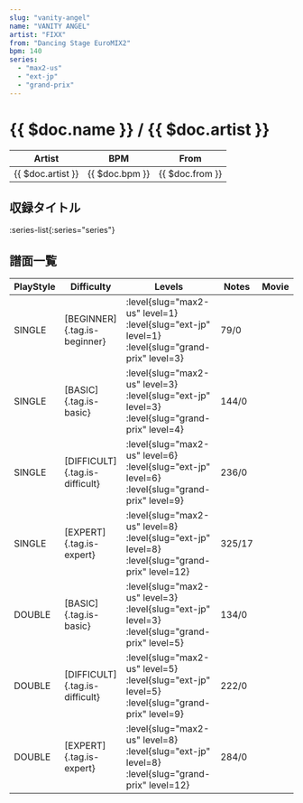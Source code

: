 ```yaml
---
slug: "vanity-angel"
name: "VANITY ANGEL"
artist: "FIXX"
from: "Dancing Stage EuroMIX2"
bpm: 140
series:
  - "max2-us"
  - "ext-jp"
  - "grand-prix"
---
```


# {{ $doc.name }} / {{ $doc.artist }}

|Artist|BPM|From|
|------|---|----|
|{{ $doc.artist }}|{{ $doc.bpm }}|{{ $doc.from }}|

## 収録タイトル

:series-list{:series="series"}

## 譜面一覧

|PlayStyle|Difficulty|Levels|Notes|Movie|
|---------|----------|------|-----|-----|
|SINGLE|[BEGINNER]{.tag.is-beginner}|<div class="field is-grouped is-grouped-multiline"> :level{slug="max2-us" level=1} :level{slug="ext-jp" level=1} :level{slug="grand-prix" level=3}</div>|79/0||
|SINGLE|[BASIC]{.tag.is-basic}|<div class="field is-grouped is-grouped-multiline"> :level{slug="max2-us" level=3} :level{slug="ext-jp" level=3} :level{slug="grand-prix" level=4}</div>|144/0||
|SINGLE|[DIFFICULT]{.tag.is-difficult}|<div class="field is-grouped is-grouped-multiline"> :level{slug="max2-us" level=6} :level{slug="ext-jp" level=6} :level{slug="grand-prix" level=9}</div>|236/0||
|SINGLE|[EXPERT]{.tag.is-expert}|<div class="field is-grouped is-grouped-multiline"> :level{slug="max2-us" level=8} :level{slug="ext-jp" level=8} :level{slug="grand-prix" level=12}</div>|325/17||
|DOUBLE|[BASIC]{.tag.is-basic}|<div class="field is-grouped is-grouped-multiline"> :level{slug="max2-us" level=3} :level{slug="ext-jp" level=3} :level{slug="grand-prix" level=5}</div>|134/0||
|DOUBLE|[DIFFICULT]{.tag.is-difficult}|<div class="field is-grouped is-grouped-multiline"> :level{slug="max2-us" level=5} :level{slug="ext-jp" level=5} :level{slug="grand-prix" level=9}</div>|222/0||
|DOUBLE|[EXPERT]{.tag.is-expert}|<div class="field is-grouped is-grouped-multiline"> :level{slug="max2-us" level=8} :level{slug="ext-jp" level=8} :level{slug="grand-prix" level=12}</div>|284/0||
